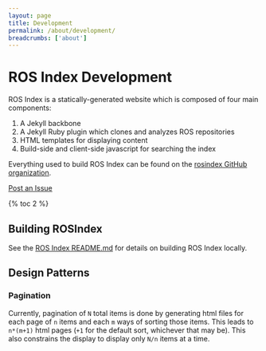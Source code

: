 ```yaml
---
layout: page
title: Development
permalink: /about/development/
breadcrumbs: ['about']
---
```


# ROS Index Development

ROS Index is a statically-generated website which is composed of four main components:

1. A Jekyll backbone
2. A Jekyll Ruby plugin which clones and analyzes ROS repositories
3. HTML templates for displaying content
4. Build-side and client-side javascript for searching the index

Everything used to build ROS Index can be found on the [rosindex GitHub
organization](http://github.com/rosindex).

<a href="https://github.com/rosindex/rosindex/issues/new" target="_blank" class="btn btn-success">Post an Issue</a>

{% toc 2 %}

## Building ROSIndex

See the [ROS Index README.md](http://github.com/rosindex/rosindex)
for details on building ROS Index locally.

## Design Patterns

### Pagination

Currently, pagination of `N` total items is done by generating html files for
each page of `n` items and each `m` ways of sorting those items. This leads to
`n*(m+1)` html pages (`+1` for the default sort, whichever that may be). This
also constrains the display to display only `N/n` items at a time.
